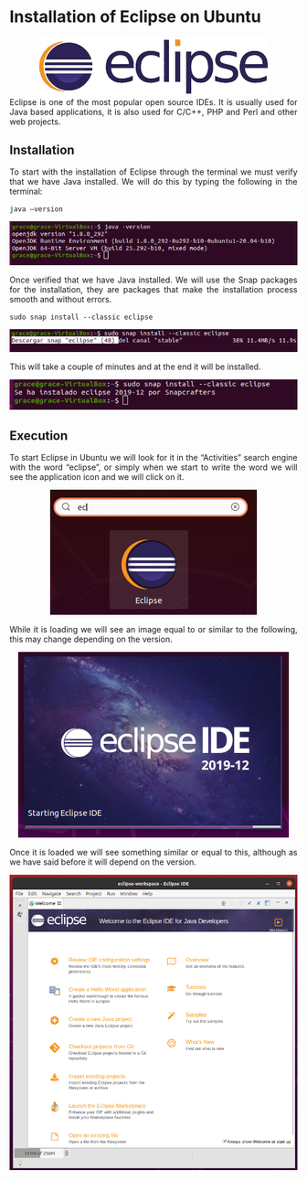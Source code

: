 <div align="justify">
  
# Installation of Eclipse on Ubuntu

<div align="center">
  <img src="images/logos/eclipse-logo.png" width="400px">
</div>  
Eclipse is one of the most popular open source IDEs. It is usually used for Java based applications, it is also used for C/C++, PHP and Perl and other web projects.

## Installation
To start with the installation of Eclipse through the terminal we must verify that we have Java installed. We will do this by typing the following in the terminal:
```
java –version
```
<div align="center">
  <img src="images/screenshots/1.png">
</div>  

Once verified that we have Java installed. We will use the Snap packages for the installation, they are packages that make the installation process smooth and without errors.

```
sudo snap install --classic eclipse
```

<div align="center">
  <img src="images/screenshots/eclipse2.png" >
</div>  

This will take a couple of minutes and at the end it will be installed.

<div align="center">
  <img src="images/screenshots/eclipse3.png" >
</div>  

## Execution
To start Eclipse in Ubuntu we will look for it in the “Activities” search engine with the word “eclipse”, or simply when we start to write the word we will see the application icon and we will click on it.

<div align="center">
  <img src="images/screenshots/eclipse4.png" >
</div>  

While it is loading we will see an image equal to or similar to the following, this may change depending on the version.

<div align="center">
  <img src="images/screenshots/eclipse5.png" >
</div>  

Once it is loaded we will see something similar or equal to this, although as we have said before it will depend on the version.

<div align="center">
  <img src="images/screenshots/eclipse6.png" >
</div>  

</div>  
